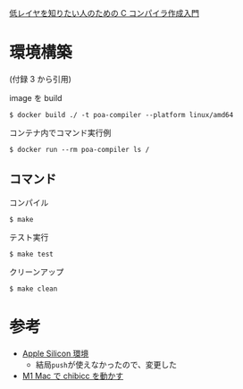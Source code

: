[低レイヤを知りたい人のための C コンパイラ作成入門](https://www.sigbus.info/compilerbook)

# 環境構築

(付録 3 から引用)

image を build

```
$ docker build ./ -t poa-compiler --platform linux/amd64
```

コンテナ内でコマンド実行例

```
$ docker run --rm poa-compiler ls /
```

## コマンド

コンパイル

```
$ make
```

テスト実行

```
$ make test
```

クリーンアップ

```
$ make clean
```

# 参考

- [Apple Silicon 環境](https://zenn.dev/tok/scraps/51f8ec23ea48e1)
  - 結局`push`が使えなかったので、変更した
- [M1 Mac で chibicc を動かす](https://sbite.hatenablog.com/entry/2021/04/21/222225)
